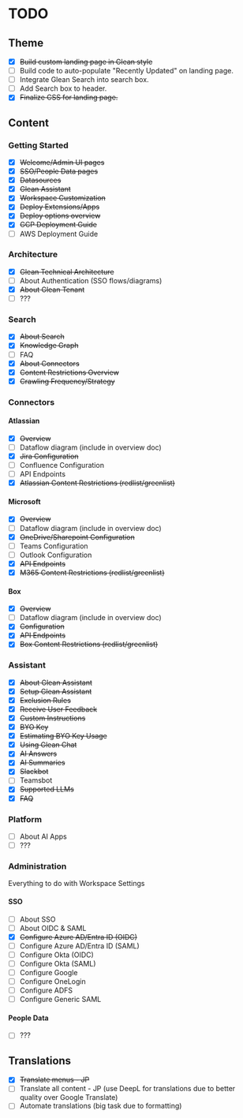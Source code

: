 # TODO

## Theme
- [x] ~~Build custom landing page in Glean style~~
- [ ] Build code to auto-populate "Recently Updated" on landing page.
- [ ] Integrate Glean Search into search box.
- [ ] Add Search box to header.
- [x] ~~Finalize CSS for landing page.~~

## Content

### Getting Started
- [x] ~~Welcome/Admin UI pages~~
- [x] ~~SSO/People Data pages~~
- [x] ~~Datasources~~
- [x] ~~Glean Assistant~~
- [x] ~~Workspace Customization~~
- [x] ~~Deploy Extensions/Apps~~
- [x] ~~Deploy options overview~~
- [x] ~~GCP Deployment Guide~~
- [ ] AWS Deployment Guide

### Architecture
- [x] ~~Glean Technical Architecture~~
- [ ] About Authentication (SSO flows/diagrams)
- [x] ~~About Glean Tenant~~
- [ ] ???

### Search
- [x] ~~About Search~~
- [x] ~~Knowledge Graph~~
- [ ] FAQ
- [x] ~~About Connectors~~
- [x] ~~Content Restrictions Overview~~
- [x] ~~Crawling Frequency/Strategy~~

### Connectors
#### Atlassian
- [x] ~~Overview~~
- [ ] Dataflow diagram (include in overview doc)
- [x] ~~Jira Configuration~~
- [ ] Confluence Configuration
- [ ] API Endpoints
- [x] ~~Atlassian Content Restrictions (redlist/greenlist)~~

#### Microsoft
- [x] ~~Overview~~
- [ ] Dataflow diagram (include in overview doc)
- [x] ~~OneDrive/Sharepoint Configuration~~
- [ ] Teams Configuration
- [ ] Outlook Configuration
- [x] ~~API Endpoints~~
- [x] ~~M365 Content Restrictions (redlist/greenlist)~~

#### Box
- [x] ~~Overview~~
- [ ] Dataflow diagram (include in overview doc)
- [x] ~~Configuration~~
- [x] ~~API Endpoints~~
- [x] ~~Box Content Restrictions (redlist/greenlist)~~

### Assistant
- [x] ~~About Glean Assistant~~
- [x] ~~Setup Glean Assistant~~
- [x] ~~Exclusion Rules~~
- [x] ~~Receive User Feedback~~
- [x] ~~Custom Instructions~~
- [x] ~~BYO Key~~
- [x] ~~Estimating BYO Key Usage~~
- [x] ~~Using Glean Chat~~
- [x] ~~AI Answers~~
- [x] ~~AI Summaries~~
- [x] ~~Slackbot~~
- [ ] Teamsbot
- [x] ~~Supported LLMs~~
- [x] ~~FAQ~~

### Platform
- [ ] About AI Apps
- [ ] ???

### Administration
Everything to do with Workspace Settings

#### SSO
- [ ] About SSO
- [ ] About OIDC & SAML
- [x] ~~Configure Azure AD/Entra ID (OIDC)~~
- [ ] Configure Azure AD/Entra ID (SAML)
- [ ] Configure Okta (OIDC)
- [ ] Configure Okta (SAML)
- [ ] Configure Google
- [ ] Configure OneLogin
- [ ] Configure ADFS
- [ ] Configure Generic SAML

#### People Data
- [ ] ???

## Translations
- [x] ~~Translate menus - JP~~
- [ ] Translate all content - JP (use DeepL for translations due to better quality over Google Translate)
- [ ] Automate translations (big task due to formatting)